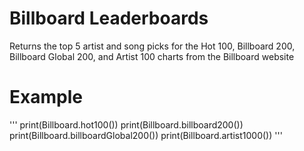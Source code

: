 # Billboard Leaderboards

Returns the top 5 artist and song picks for the Hot 100, Billboard 200, Billboard Global 200, and Artist 100 charts from the Billboard website

# Example

'''
print(Billboard.hot100())
print(Billboard.billboard200())
print(Billboard.billboardGlobal200())
print(Billboard.artist1000())
'''
